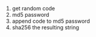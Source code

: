 # 

1. get random code
2. md5 password
3. append code to md5 password
4. sha256 the resulting string